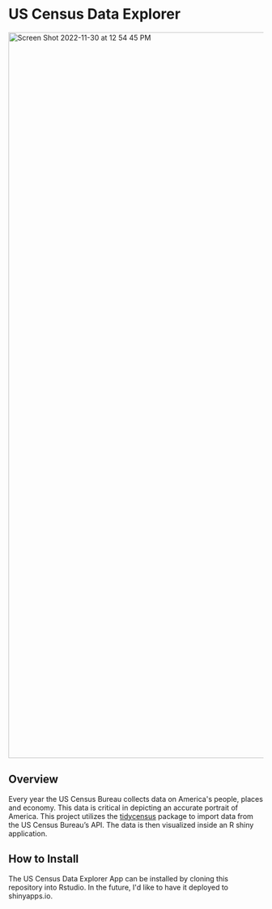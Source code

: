 # US Census Data Explorer
<img width="1431" alt="Screen Shot 2022-11-30 at 12 54 45 PM" src="https://user-images.githubusercontent.com/36116239/204872278-c1803c18-8817-4114-8096-5cdef1c85576.png">


## Overview
Every year the US Census Bureau collects data on America's people, places and economy. This data is critical in depicting an accurate portrait of America. This project utilizes the [tidycensus](https://walker-data.com/tidycensus/index.html) package to import data from the US Census Bureau’s API. 
The data is then visualized inside an R shiny application.

## How to Install

The US Census Data Explorer App
can be installed by cloning this repository into Rstudio. 
In the future, I'd like to have it deployed to shinyapps.io.
